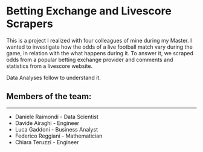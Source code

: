 # Betting Exchange and Livescore Scrapers

This is a project I realized with four colleagues of mine during my Master.
I wanted to investigate how the odds of a live football match vary during the game, in relation with the what happens during it.
To answer it, we scraped odds from a popular betting exchange provider and comments and statistics from a livescore website.

Data Analyses follow to understand it.


## Members of the team:
---
* Daniele Raimondi - Data Scientist
* Davide Airaghi - Engineer
* Luca Gaddoni - Business Analyst
* Federico Reggiani - Mathematician
* Chiara Teruzzi - Engineer
